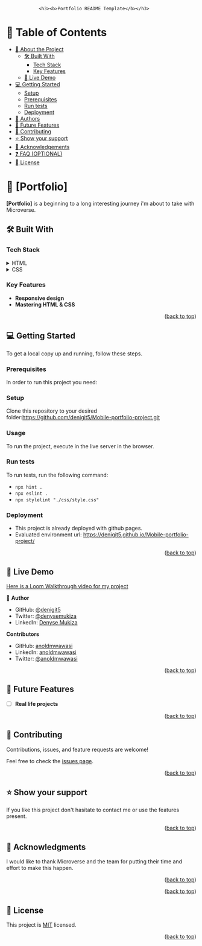 <a name="readme-top"></a>

                <h3><b>Portfolio README Template</b></h3>

</div>

# 📗 Table of Contents

- [📖 About the Project](#about-project)
  - [🛠 Built With](#built-with)
    - [Tech Stack](#tech-stack)
    - [Key Features](#key-features)
  - [🚀 Live Demo](#live-demo)
- [💻 Getting Started](#getting-started)
  - [Setup](#setup)
  - [Prerequisites](#prerequisites)
  - [Run tests](#run-tests)
  - [Deployment](#triangular_flag_on_post-deployment)
- [👥 Authors](#authors)
- [🔭 Future Features](#future-features)
- [🤝 Contributing](#contributing)
- [⭐️ Show your support](#support)
- [🙏 Acknowledgements](#acknowledgements)
- [❓ FAQ (OPTIONAL)](#faq)
- [📝 License](#license)

# 📖 [Portfolio] <a name="about-project"></a>

**[Portfolio]** is a beginning to a long interesting journey i'm about to take with Microverse.

## 🛠 Built With <a name="built-with"></a>

### Tech Stack <a name="tech-stack"></a>

<details>
  <summary>HTML</summary>
  <ul>
    <li>HTML</li>
  </ul>
</details>

<details>
  <summary>CSS</summary>
  <ul>
    <li>CSS</a></li>
  </ul>
</details>




### Key Features <a name="key-features"></a>


- **Responsive design**
- **Mastering HTML & CSS**

<p align="right">(<a href="#readme-top">back to top</a>)</p>

## 💻 Getting Started <a name="getting-started"></a>
To get a local copy up and running, follow these steps.

### Prerequisites

In order to run this project you need:


### Setup

Clone this repository to your desired folder:https://github.com/denigit5/Mobile-portfolio-project.git



### Usage

To run the project, execute in the live server in the browser.


### Run tests
To run tests, run the following command:
- `npx hint .`
- `npx eslint .`
- `npx stylelint "./css/style.css"`


### Deployment

- This project is already deployed with github pages.
- Evaluated environment url: https://denigit5.github.io/Mobile-portfolio-project/


<p align="right">(<a href="#readme-top">back to top</a>)</p>

## 🚀 Live Demo <a name="live-demo"></a>

<a href="https://www.loom.com/share/9a981ab31f914af1a809b96aa326c91d"> Here is a Loom Walkthrough video for my project </a>

👤 **Author**

- GitHub: [@denigit5](https://github.com/denigit5)
- Twitter: [@denysemukiza](https://twitter.com/denyse_mukiza)
- LinkedIn: [Denyse Mukiza](https://www.linkedin.com/in/denyse-mukiza-92a1b0228/)

**Contributors**

- GitHub: [anoldmwawasi](https://www.linkedin.com/in/anold-mwawasi)
- LinkedIn: [anoldmwawasi](https://www.linkedin.com/in/anold-mwawasi)
- Twitter: [@anoldmwawasi](https://github.com/MPDADDY)


<p align="right">(<a href="#readme-top">back to top</a>)</p>

## 🔭 Future Features <a name="future-features"></a>

- [ ] **Real life projects**

<p align="right">(<a href="#readme-top">back to top</a>)</p>


## 🤝 Contributing <a name="contributing"></a>

Contributions, issues, and feature requests are welcome!

Feel free to check the [issues page](../../issues/).

<p align="right">(<a href="#readme-top">back to top</a>)</p>


## ⭐️ Show your support <a name="support"></a>


If you like this project don't hasitate to contact me or use the features present.

<p align="right">(<a href="#readme-top">back to top</a>)</p>

<!-- ACKNOWLEDGEMENTS -->

## 🙏 Acknowledgments <a name="acknowledgements"></a>


I would like to thank Microverse and the team for putting their time and effort to make this happen.

<p align="right">(<a href="#readme-top">back to top</a>)</p>

<p align="right">(<a href="#readme-top">back to top</a>)</p>

## 📝 License <a name="license"></a>

This project is [MIT](./LICENSE) licensed.
<p align="right">(<a href="#readme-top">back to top</a>)</p>
